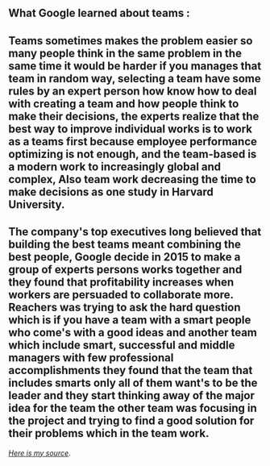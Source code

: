 ## What Google learned about teams :

## Teams sometimes makes the problem easier so many people think in the same problem in the same time it would be harder if you manages that team in random way, selecting a team have some rules by an expert person how know how to deal with creating a team and how people think to make their decisions, the experts realize that the best way to improve individual works is to work as a teams first because employee performance optimizing is not enough, and the team-based is a modern work to increasingly global and complex, Also team work decreasing the time to make decisions as one study in Harvard University.

## The company's top executives long believed that building the best teams meant combining the best people, Google decide in 2015 to make a group of experts persons works together and they found that profitability increases when workers are persuaded to collaborate more. Reachers was trying to ask the hard question which is if you have a team with a smart people who come's with a good ideas and another team which include smart, successful and middle managers with few professional accomplishments they found that the team that includes smarts only all of them want's to be the leader and they start thinking away of the major idea for the team the other team was focusing in the project and trying to find a good solution for their problems which in the team work.

*[Here is my source](https://www.nytimes.com/2016/02/28/magazine/what-google-learned-from-its-quest-to-build-the-perfect-team.html)*.